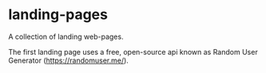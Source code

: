 # landing-pages
A collection of landing web-pages.

The first landing page uses a free, open-source api known as Random User Generator (https://randomuser.me/).
